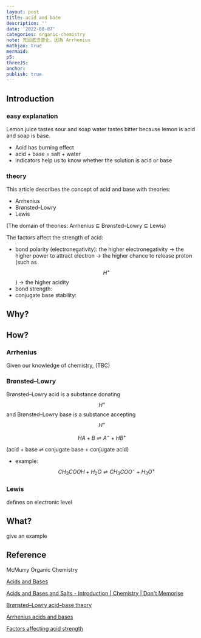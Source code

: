 ```yaml
---
layout: post
title: acid and base
description: ''
date: '2022-08-07'
categories: organic-chemistry
note: 先回去念普化，因為 Arrhenius
mathjax: true
mermaid:
p5:
threeJS:
anchor:
publish: true
---
```


## Introduction

### easy explanation

Lemon juice tastes sour and soap water tastes bitter because lemon is acid and soap is base.

* Acid has burning effect
* acid + base = salt + water
* indicators help us to know whether the solution is acid or base

### theory

This article describes the concept of acid and base with theories:

* Arrhenius
* Brønsted–Lowry
* Lewis

(The domain of theories: Arrhenius ⊆ Brønsted–Lowry ⊆ Lewis)

The factors affect the strength of acid:

* bond polarity (electronegativity): the higher electronegativity -> the higher power to attract electron -> the higher chance to release proton (such as $$H^+$$) -> the higher acidity
* bond strength:
* conjugate base stability:

## Why?



## How?

### Arrhenius

Given our knowledge of chemistry, (TBC)

### Brønsted–Lowry

Brønsted–Lowry acid is a substance donating $$H^+$$ and Brønsted–Lowry base is a substance accepting $$H^+$$

$$HA + B ⇌ A^- + HB^+$$

(acid + base ⇌ conjugate base + conjugate acid)

* example: $$CH_3COOH + H_2O ⇌ CH_3COO^- + H_3O^+$$

### Lewis

defines on electronic level

## What?

give an example

## Reference

McMurry Organic Chemistry

[Acids and Bases](https://www.youtube.com/watch?v=FM2MpMbV0rw)

[Acids and Bases and Salts - Introduction | Chemistry | Don't Memorise](https://www.youtube.com/watch?v=i2x4foEuRcI)

[Brønsted–Lowry acid–base theory](https://en.wikipedia.org/wiki/Br%C3%B8nsted%E2%80%93Lowry_acid%E2%80%93base_theory)

[Arrhenius acids and bases](https://www.khanacademy.org/science/chemistry/acids-and-bases-topic/acids-and-bases/a/arrhenius-acids-and-bases)

[Factors affecting acid strength](https://www.khanacademy.org/science/ap-chemistry-beta/x2eef969c74e0d802:acids-and-bases/x2eef969c74e0d802:molecular-structure-of-acids-and-bases/v/factors-affecting-acid-strength)
